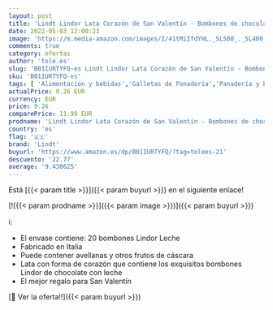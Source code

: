 ```yaml
---
layout: post
title: 'Lindt Lindor Lata Corazón de San Valentín - Bombones de chocolate con leche  250gr'
date: 2022-05-03 12:00:23
image: 'https://m.media-amazon.com/images/I/41tMiIfdYHL._SL500_._SL400_.jpg'
comments: true
category: ofertas
author: 'tole.es'
slug: 'B01IURTYFQ-es Lindt Lindor Lata Corazón de San Valentín - Bombones de...'
sku: 'B01IURTYFQ-es'
tags: [ 'Alimentación y bebidas','Galletas de Panadería','Panadería y bollería','bombones','lindt','🇪🇸', ]
actualPrice: 9.26 EUR
currency: EUR
price: 9.26
comparePrice: 11.99 EUR
prodname: 'Lindt Lindor Lata Corazón de San Valentín - Bombones de chocolate con leche  250gr'
country: 'es'
flag: '🇪🇸'
brand: 'Lindt'
buyurl: 'https://www.amazon.es/dp/B01IURTYFQ/?tag=tolees-21'
descuento: '22.77'
average: '9.430625'
---
```


Está [{{< param title >}}]({{< param buyurl >}}) en el siguiente enlace!

[![{{< param prodname >}}]({{< param image >}})]({{< param buyurl >}})

ℹ️:

- El envase contiene: 20 bombones Lindor Leche
- Fabricado en Italia
- Puede contener avellanas y otros frutos de cáscara
- Lata con forma de corazón que contiene los exquisitos bombones Lindor de chocolate con leche
- El mejor regalo para San Valentín

[🛒 Ver la oferta!!]({{< param buyurl >}})
